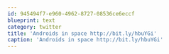 ```yaml
---
id: 945494f7-e960-4962-8727-08536ce6eccf
blueprint: text
category: twitter
title: 'Androids in space http://bit.ly/hbuYGi'
caption: 'Androids in space http://bit.ly/hbuYGi'
---
```

